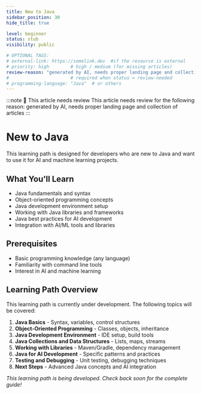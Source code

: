 ```yaml
---
title: New to Java
sidebar_position: 30
hide_title: true

level: beginner
status: stub
visibility: public

# OPTIONAL TAGS:
# external-link: https://somelink.dev  #if the resource is external
# priority: high        # high / medium (for missing articles)
review-reason: "generated by AI, needs proper landing page and collection of articles"
#                       # required when status = review-needed
# programming-language: "Java"  # or others
---
```


:::note 👀 This article needs review
This article needs review for the following reason: generated by AI, needs proper landing page and collection of articles
:::

# New to Java

This learning path is designed for developers who are new to Java and want to use it for AI and machine learning projects.

## What You'll Learn

- Java fundamentals and syntax
- Object-oriented programming concepts
- Java development environment setup
- Working with Java libraries and frameworks
- Java best practices for AI development
- Integration with AI/ML tools and libraries

## Prerequisites

- Basic programming knowledge (any language)
- Familiarity with command line tools
- Interest in AI and machine learning

## Learning Path Overview

This learning path is currently under development. The following topics will be covered:

1. **Java Basics** - Syntax, variables, control structures
2. **Object-Oriented Programming** - Classes, objects, inheritance
3. **Java Development Environment** - IDE setup, build tools
4. **Java Collections and Data Structures** - Lists, maps, streams
5. **Working with Libraries** - Maven/Gradle, dependency management
6. **Java for AI Development** - Specific patterns and practices
7. **Testing and Debugging** - Unit testing, debugging techniques
8. **Next Steps** - Advanced Java concepts and AI integration

*This learning path is being developed. Check back soon for the complete guide!* 
